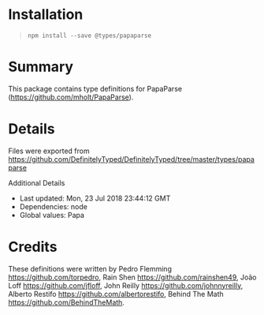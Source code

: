 # Installation
> `npm install --save @types/papaparse`

# Summary
This package contains type definitions for PapaParse (https://github.com/mholt/PapaParse).

# Details
Files were exported from https://github.com/DefinitelyTyped/DefinitelyTyped/tree/master/types/papaparse

Additional Details
 * Last updated: Mon, 23 Jul 2018 23:44:12 GMT
 * Dependencies: node
 * Global values: Papa

# Credits
These definitions were written by Pedro Flemming <https://github.com/torpedro>, Rain Shen <https://github.com/rainshen49>, João Loff <https://github.com/jfloff>, John Reilly <https://github.com/johnnyreilly>, Alberto Restifo <https://github.com/albertorestifo>, Behind The Math <https://github.com/BehindTheMath>.

